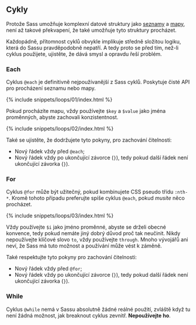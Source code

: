 
## Cykly

Protože Sass umožňuje komplexní datové struktury jako [seznamy](#seznamy) a [mapy](#mapy), není až takové překvapení, že také umožňuje tyto struktury procházet.

Každopádně, přítomnost cyklů obvykle implikuje středně složitou logiku, která do Sassu pravděpodobně nepatří. A tedy proto se před tím, než-li cyklus použijete, ujistěte, že dává smysl a opravdu řeší problém.

### Each

Cyklus `@each` je definitivně nejpoužívanější z Sass cyklů. Poskytuje čisté API pro procházení seznamu nebo mapy.

{% include snippets/loops/01/index.html %}

Pokud procházíte mapu, vždy používejte `$key` a `$value` jako jména proměnných, abyste zachovali konzistentnost.

{% include snippets/loops/02/index.html %}

Také se ujistěte, že dodržujete tyto pokyny, pro zachování čitelnosti:

* Nový řádek vždy před `@each`;
* Nový řádek vždy po ukončující závorce (`}`), tedy pokud další řádek není ukončující závorka (`}`).

### For

Cyklus `@for` může být užitečný, pokud kombinujete CSS pseudo třídu `:nth-*`. Kromě tohoto případu preferujte spíše cyklus `@each`, pokud *musíte* něco procházet.

{% include snippets/loops/03/index.html %}

Vždy používejte `$i` jako jméno proměnné, abyste se drželi obecné konvence, tedy pokud nemáte jiný dobrý důvod proč tak neučinit. Nikdy nepoužívejte klíčové slovo `to`, vždy používejte `through`. Mnoho vývojářů ani neví, že Sass má tuto možnost a používání může vést k záměně.

Také respektujte tyto pokyny pro zachování čitelnosti:

* Nový řádek vždy před `@for`;
* Nový řádek vždy po ukončující závorce (`}`), tedy pokud další řádek není ukončující závorka (`}`).

### While

Cyklus `@while` nemá v Sassu absolutně žádné reálné použití, zvláště když tu není žádná možnost, jak breaknout cyklus zevnitř. **Nepoužívejte ho**.
